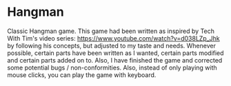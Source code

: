 # Hangman
Classic Hangman game.
This game had been written as inspired by Tech With Tim's video series:
https://www.youtube.com/watch?v=d038LZp_Jhk
by following his concepts, but adjusted to my taste and needs.
Whenever possible, certain parts have been written as I wanted,
certain parts modified and certain parts added on to. Also, I have finished
the game and corrected some potential bugs / non-conformities.
Also, instead of only playing with mouse clicks, you can play the game with keyboard.
